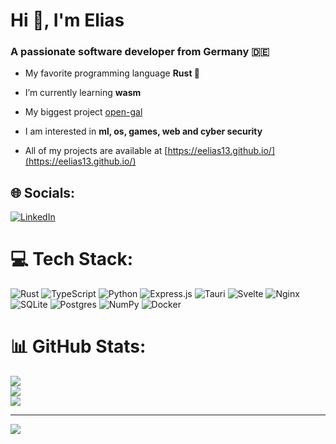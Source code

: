 # Hi 👋, I'm Elias

### A passionate software developer from Germany 🇩🇪

- My favorite programming language **Rust 🦀**

- I’m currently learning **wasm**

- My biggest project [open-gal](https://github.com/eelias13/open-gal)

- I am interested in **ml, os, games, web and cyber security**

- All of my projects are available at [https://eelias13.github.io/](https://eelias13.github.io/)

## 🌐 Socials:
[![LinkedIn](https://img.shields.io/badge/LinkedIn-%230077B5.svg?logo=linkedin&logoColor=white)](https://linkedin.com/in/elias-maier-4b8b75219) 

# 💻 Tech Stack:
![Rust](https://img.shields.io/badge/rust-%23000000.svg?style=for-the-badge&logo=rust&logoColor=white) ![TypeScript](https://img.shields.io/badge/typescript-%23007ACC.svg?style=for-the-badge&logo=typescript&logoColor=white) ![Python](https://img.shields.io/badge/python-3670A0?style=for-the-badge&logo=python&logoColor=ffdd54) ![Express.js](https://img.shields.io/badge/express.js-%23404d59.svg?style=for-the-badge&logo=express&logoColor=%2361DAFB) ![Tauri](https://img.shields.io/badge/tauri-%2324C8DB.svg?style=for-the-badge&logo=tauri&logoColor=%23FFFFFF) ![Svelte](https://img.shields.io/badge/svelte-%23f1413d.svg?style=for-the-badge&logo=svelte&logoColor=white) ![Nginx](https://img.shields.io/badge/nginx-%23009639.svg?style=for-the-badge&logo=nginx&logoColor=white) ![SQLite](https://img.shields.io/badge/sqlite-%2307405e.svg?style=for-the-badge&logo=sqlite&logoColor=white) ![Postgres](https://img.shields.io/badge/postgres-%23316192.svg?style=for-the-badge&logo=postgresql&logoColor=white) ![NumPy](https://img.shields.io/badge/numpy-%23013243.svg?style=for-the-badge&logo=numpy&logoColor=white) ![Docker](https://img.shields.io/badge/docker-%230db7ed.svg?style=for-the-badge&logo=docker&logoColor=white)
# 📊 GitHub Stats:
![](https://github-readme-stats.vercel.app/api?username=eelias13&theme=dark&hide_border=true&include_all_commits=false&count_private=false)<br/>
![](https://github-readme-streak-stats.herokuapp.com/?user=eelias13&theme=dark&hide_border=true)<br/>
![](https://github-readme-stats.vercel.app/api/top-langs/?username=eelias13&theme=dark&hide_border=true&include_all_commits=false&count_private=false&layout=compact)

---
[![](https://visitcount.itsvg.in/api?id=eelias13&icon=0&color=0)](https://visitcount.itsvg.in)

<!-- Proudly created with GPRM ( https://gprm.itsvg.in ) -->
